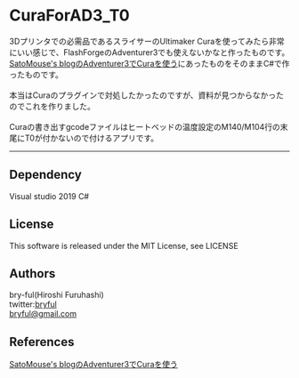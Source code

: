 # CuraForAD3_T0

3Dプリンタでの必需品であるスライサーのUltimaker Curaを使ってみたら非常にいい感じで、FlashForgeのAdventurer3でも使えないかなと作ったものです。<br>
[SatoMouse's blogのAdventurer3でCuraを使う](https://satomouse.com/adventurer3-cura/)にあったものをそのままC#で作ったものです。<br>
<br>
本当はCuraのプラグインで対処したかったのですが、資料が見つからなかったのでこれを作りました。<br>
<br>
Curaの書き出すgcodeファイルはヒートベッドの温度設定のM140/M104行の末尾にT0が付かないので付けるアプリです。<br>

<hr>

## Dependency
Visual studio 2019 C#



## License
This software is released under the MIT License, see LICENSE

## Authors

bry-ful(Hiroshi Furuhashi)<br>
twitter:[bryful](https://twitter.com/bryful)<br>
bryful@gmail.com<br>

## References
[SatoMouse's blogのAdventurer3でCuraを使う](https://satomouse.com/adventurer3-cura/)